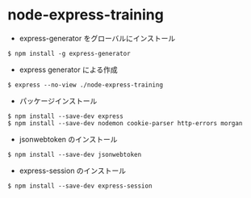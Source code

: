 # node-express-training

- express-generator をグローバルにインストール

```
$ npm install -g express-generator
```

- express generator による作成

```
$ express --no-view ./node-express-training
```

- パッケージインストール

```
$ npm install --save-dev express
$ npm install --save-dev nodemon cookie-parser http-errors morgan
```

- jsonwebtoken のインストール

```
$ npm install --save-dev jsonwebtoken
```

- express-session のインストール

```
$ npm install --save-dev express-session
```
